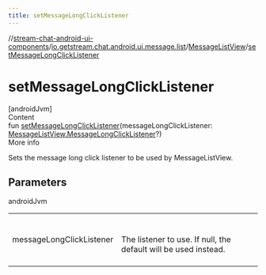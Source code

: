 ```yaml
---
title: setMessageLongClickListener
---
```

//[stream-chat-android-ui-components](../../../index.md)/[io.getstream.chat.android.ui.message.list](../index.md)/[MessageListView](index.md)/[setMessageLongClickListener](setMessageLongClickListener.md)



# setMessageLongClickListener  
[androidJvm]  
Content  
fun [setMessageLongClickListener](setMessageLongClickListener.md)(messageLongClickListener: [MessageListView.MessageLongClickListener](MessageLongClickListener/index.md)?)  
More info  


Sets the message long click listener to be used by MessageListView.



## Parameters  
  
androidJvm  
  
| | |
|---|---|
| <a name="io.getstream.chat.android.ui.message.list/MessageListView/setMessageLongClickListener/#io.getstream.chat.android.ui.message.list.MessageListView.MessageLongClickListener?/PointingToDeclaration/"></a>messageLongClickListener| <a name="io.getstream.chat.android.ui.message.list/MessageListView/setMessageLongClickListener/#io.getstream.chat.android.ui.message.list.MessageListView.MessageLongClickListener?/PointingToDeclaration/"></a><br/><br/>The listener to use. If null, the default will be used instead.<br/><br/>|
  
  



